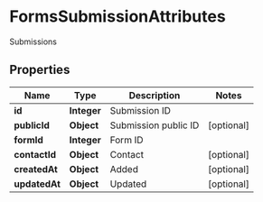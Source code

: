 

# FormsSubmissionAttributes

Submissions

## Properties

| Name | Type | Description | Notes |
|------------ | ------------- | ------------- | -------------|
|**id** | **Integer** | Submission ID |  |
|**publicId** | **Object** | Submission public ID |  [optional] |
|**formId** | **Integer** | Form ID |  |
|**contactId** | **Object** | Contact |  [optional] |
|**createdAt** | **Object** | Added |  [optional] |
|**updatedAt** | **Object** | Updated |  [optional] |



